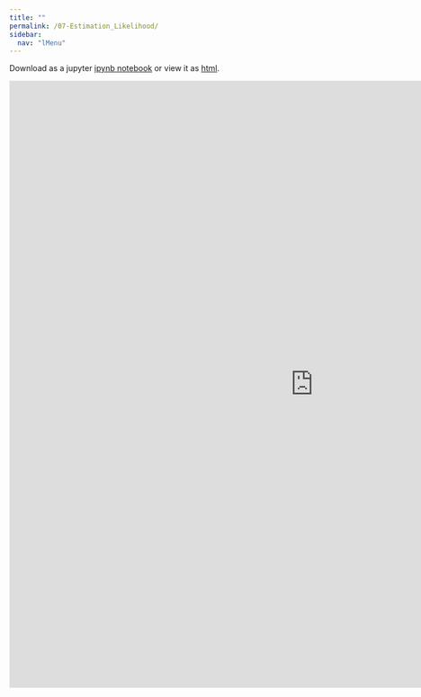```yaml
---
title: ""
permalink: /07-Estimation_Likelihood/
sidebar:
  nav: "lMenu"
---
```


Download as a jupyter [ipynb notebook](https://datascience-intro.github.io/1MS041-2022/notebooks/07-Estimation_Likelihood.ipynb) or view it as [html](https://datascience-intro.github.io/1MS041-2022/notebooks/07-Estimation_Likelihood.html).

<iframe src="https://datascience-intro.github.io/1MS041-2022/notebooks/07-Estimation_Likelihood.html" width="1080" height="1080" frameborder="0"></iframe>

    